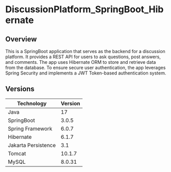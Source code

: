 # DiscussionPlatform_SpringBoot_Hibernate

## Overview
This is a SpringBoot application that serves as the backend for a discussion platform. It provides a REST API for users to ask questions, post answers, and comments. The app uses Hibernate ORM to store and retrieve data from the database. To ensure secure user authentication, the app leverages Spring Security and implements a JWT Token-based authentication system.

## Versions

| Technology | Version |
| --- | ----------- |
| Java | 17 |
| SpringBoot | 3.0.5 |
| Spring Framework | 6.0.7 |
| Hibernate | 6.1.7 |
| Jakarta Persistence | 3.1 |
| Tomcat | 10.1.7 |
| MySQL | 8.0.31 |


